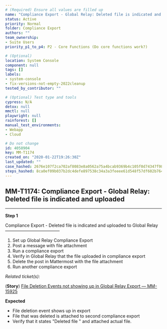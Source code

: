 ```yaml
---
# (Required) Ensure all values are filled up
name: "Compliance Export - Global Relay: Deleted file is indicated and uploaded"
status: Active
priority: Normal
folder: Compliance Export
authors: ""
team_ownership: 
- Suite Users
priority_p1_to_p4: P2 - Core Functions (Do core functions work?)

# (Optional)
location: System Console
component: null
tags: []
labels: 
- system-console
- fix-versions-not-empty-2022cleanup
tested_by_contributor: ""

# (Optional) Test type and tools
cypress: N/A
detox: null
mmctl: null
playwright: null
rainforest: []
manual_test_environments:
- Webapp
- Cloud

# Do not change
id: 4058904
key: MM-T1174
created_on: "2020-01-22T19:26:30Z"
last_updated: ""
case_hashed: 2676e107f2ca702af8083e8a0562a75a4bcab9369b4c105f0d74347f9881e5fc1dc432629c143a8d18be2d03039364b3
steps_hashed: 8ca0ef09b037b2dc4defe897538c34a3a3feeee61d548f57df602b7648ec5611d7b5cb6d074bed86aacc18ff77a3379b
---
```


<!-- (Auto-generated) Based on frontmatter's "key" and "name" -->

## MM-T1174: Compliance Export - Global Relay: Deleted file is indicated and uploaded

---

**Step 1**

Compliance Export - Deleted file is indicated and uploaded to Global Relay\
–––––––––––––––––––––––––

1. Set up Global Relay Compliance Export
2. Post a message with file attachment
3. Run a compliance export
4. Verify in Global Relay that the file uploaded in compliance export
5. Delete the post in Mattermost with the file attachment
6. Run another compliance export

_Related ticket(s):_

(**Story**) [File Deletion Events not showing up in Global Relay Export — MM-15925](https://mattermost.atlassian.net/browse/MM-15925)

**Expected**

- File deletion event shows up in export
- File that was deleted is attached to second compliance export
- Verify that it states "Deleted file " and attached actual file.
